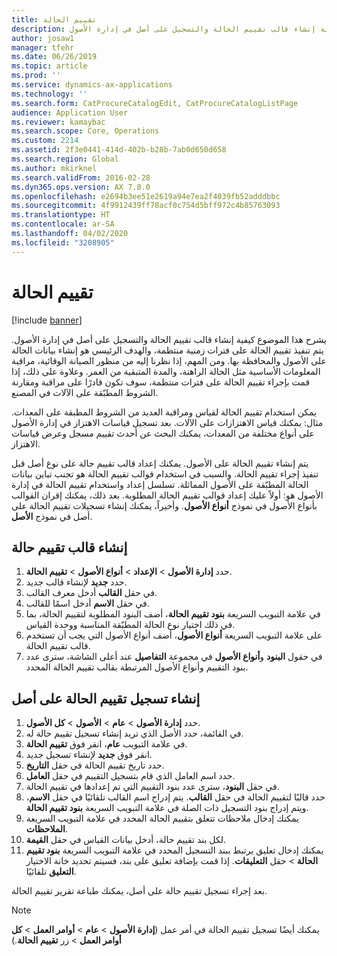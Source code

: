 ```yaml
---
title: تقييم الحالة
description: يشرح هذا الموضوع كيفية إنشاء قالب تقييم الحالة والتسجيل على أصل في إدارة الأصول.
author: josaw1
manager: tfehr
ms.date: 06/26/2019
ms.topic: article
ms.prod: ''
ms.service: dynamics-ax-applications
ms.technology: ''
ms.search.form: CatProcureCatalogEdit, CatProcureCatalogListPage
audience: Application User
ms.reviewer: kamaybac
ms.search.scope: Core, Operations
ms.custom: 2214
ms.assetid: 2f3e0441-414d-402b-b28b-7ab0d650d658
ms.search.region: Global
ms.author: mkirknel
ms.search.validFrom: 2016-02-28
ms.dyn365.ops.version: AX 7.0.0
ms.openlocfilehash: e2694b3ee51e2619a94e7ea2f4039fb52adddbbc
ms.sourcegitcommit: 4f9912439ff78acf0c754d5bff972c4b85763093
ms.translationtype: HT
ms.contentlocale: ar-SA
ms.lasthandoff: 04/02/2020
ms.locfileid: "3208905"
---
```

# <a name="condition-assessment"></a>تقييم الحالة

[!include [banner](../../includes/banner.md)]

 

يشرح هذا الموضوع كيفية إنشاء قالب تقييم الحالة والتسجيل على أصل في إدارة الأصول. يتم تنفيذ تقييم الحالة على فترات زمنية منتظمة، والهدف الرئيسي هو إنشاء بيانات الحالة على الأصول والمحافظة بها. ومن المهم، إذا نظرنا إليه من منظور الصيانة الوقائية، مراقبة المعلومات الأساسية مثل الحالة الراهنة، والمدة المتبقية من العمر. وعلاوة على ذلك، إذا قمت بإجراء تقييم الحالة على فترات منتظمة، سوف تكون قادرًا على مراقبة ومقارنة الشروط المطبّقة على الآلات في المصنع.

يمكن استخدام تقييم الحالة لقياس ومراقبة العديد من الشروط المطبقة على المعدات. مثال: يمكنك قياس الاهتزازات على الآلات. بعد تسجيل قياسات الاهتزاز في إدارة الأصول على أنواع مختلفة من المعدات، يمكنك البحث عن أحدث تقييم مسجل وعرض قياسات الاهتزاز.

يتم إنشاء تقييم الحالة على الأصول. يمكنك إعداد قالب تقييم حالة على نوع أصل قبل تنفيذ إجراء تقييم الحالة. والسبب في استخدام قوالب تقييم الحالة هو تجنب تباين بيانات الحالة المطبّقة على الأصول المماثلة. تسلسل إعداد واستخدام تقييم الحالة في إدارة الأصول هو: أولاً عليك إعداد قوالب تقييم الحالة المطلوبة. بعد ذلك، يمكنك إقران القوالب بأنواع الأصول في نموذج **أنواع الأصول**. وأخيراً، يمكنك إنشاء تسجيلات تقييم الحالة على أصل في نموذج **الأصل**.

## <a name="create-a-condition-assessment-template"></a>إنشاء قالب تقييم حالة

1. حدد **إدارة الأصول** > **الإعداد** > **أنواع الأصول** > **تقييم الحالة**.
2. حدد **جديد** لإنشاء قالب جديد.
3. في حقل **القالب** أدخل معرف القالب.
4. في حقل **الاسم** أدخل اسمًا للقالب.
5. في علامة التبويب السريعة **بنود تقييم الحالة**، أضف البنود المطلوبة لتقييم الحالة، بما في ذلك اختيار نوع الحالة المطبّقة المناسبة ووحدة القياس.
6. على علامة التبويب السريعة **أنواع الأصول**، أضف أنواع الأصول التي يجب أن تستخدم قالب تقييم الحالة.
7. في حقول **البنود** و**أنواع الأصول** في مجموعة **التفاصيل** عند أعلى الشاشة، سترى عدد بنود التقييم وأنواع الأصول المرتبطة بقالب تقييم الحالة المحدد.


## <a name="create-condition-assessment-registration-on-an-asset"></a>إنشاء تسجيل تقييم الحالة على أصل

1. حدد **إدارة الأصول** > **عام** > **الأصول** > **كل الأصول**.
2. في القائمة، حدد الأصل الذي تريد إنشاء تسجيل تقييم حالة له.
3. في علامة التبويب **عام**، انقر فوق **تقييم الحالة**.
4. انقر فوق **جديد** لإنشاء تسجيل جديد.
5. حدد تاريخ تقييم الحالة في حقل **التاريخ**.
6. حدد اسم العامل الذي قام بتسجيل التقييم في حقل **العامل**.
7. في حقل **البنود**، سترى عدد بنود التقييم التي تم إعدادها في تقييم الحالة.
8. حدد قالبًا لتقييم الحالة في حقل **القالب**. يتم إدراج اسم القالب تلقائيًا في حقل **الاسم**، ويتم إدراج بنود التسجيل ذات الصلة في علامة التبويب السريعة **بنود تقييم الحالة**.
9. يمكنك إدخال ملاحظات تتعلق بتقييم الحالة المحدد في علامة التبويب السريعة **الملاحظات**.
10. لكل بند تقييم حالة، أدخل بيانات القياس في حقل **القيمة**.
11. يمكنك إدخال تعليق يرتبط ببند التسجيل المحدد في علامة التبويب السريعة **بنود تقييم الحالة** > حقل **التعليقات**. إذا قمت بإضافة تعليق على بند، فسيتم تحديد خانة الاختيار **التعليق** تلقائيًا.

بعد إجراء تسجيل تقييم حالة على أصل، يمكنك طباعة تقرير تقييم الحالة.

>[!NOTE]
>يمكنك أيضًا تسجيل تقييم الحالة في أمر عمل (**إدارة الأصول** > **عام** > **أوامر العمل** > **كل أوامر العمل** >  زر **تقييم الحالة**.)
